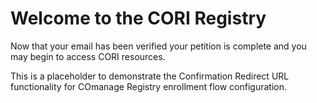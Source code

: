 # Welcome to the CORI Registry

Now that your email has been verified your petition 
is complete and you may begin to access CORI 
resources.

This is a placeholder to demonstrate the Confirmation
Redirect URL functionality for COmanage Registry enrollment
flow configuration.
